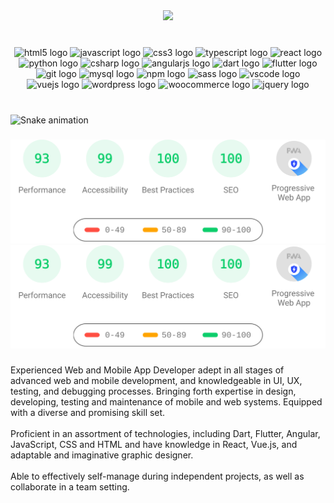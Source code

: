<div align="center">
  <img height="285" src="https://giffiles.alphacoders.com/105/105296.gif"  />
</div>

###

<br clear="both">

<div align="center">
  <img src="https://cdn.jsdelivr.net/gh/devicons/devicon/icons/html5/html5-original.svg" height="33" width="45" alt="html5 logo"  />
  <img src="https://cdn.jsdelivr.net/gh/devicons/devicon/icons/javascript/javascript-original.svg" height="33" width="45" alt="javascript logo"  />
  <img src="https://cdn.jsdelivr.net/gh/devicons/devicon/icons/css3/css3-original.svg" height="33" width="45" alt="css3 logo"  />
  <img src="https://cdn.jsdelivr.net/gh/devicons/devicon/icons/typescript/typescript-plain.svg" height="33" width="45" alt="typescript logo"  />
  <img src="https://cdn.jsdelivr.net/gh/devicons/devicon/icons/react/react-original.svg" height="33" width="45" alt="react logo"  />
  <img src="https://cdn.jsdelivr.net/gh/devicons/devicon/icons/python/python-original.svg" height="33" width="45" alt="python logo"  />
  <img src="https://cdn.jsdelivr.net/gh/devicons/devicon/icons/csharp/csharp-original.svg" height="33" width="45" alt="csharp logo"  />
  <img src="https://cdn.jsdelivr.net/gh/devicons/devicon/icons/angularjs/angularjs-original.svg" height="33" width="45" alt="angularjs logo"  />
  <img src="https://cdn.jsdelivr.net/gh/devicons/devicon/icons/dart/dart-original.svg" height="33" width="45" alt="dart logo"  />
  <img src="https://cdn.jsdelivr.net/gh/devicons/devicon/icons/flutter/flutter-original.svg" height="33" width="45" alt="flutter logo"  />
  <img src="https://cdn.jsdelivr.net/gh/devicons/devicon/icons/git/git-original.svg" height="33" width="45" alt="git logo"  />
  <img src="https://cdn.jsdelivr.net/gh/devicons/devicon/icons/mysql/mysql-original.svg" height="33" width="45" alt="mysql logo"  />
  <img src="https://cdn.jsdelivr.net/gh/devicons/devicon/icons/npm/npm-original-wordmark.svg" height="33" width="45" alt="npm logo"  />
  <img src="https://cdn.jsdelivr.net/gh/devicons/devicon/icons/sass/sass-original.svg" height="33" width="45" alt="sass logo"  />
  <img src="https://cdn.jsdelivr.net/gh/devicons/devicon/icons/vscode/vscode-original.svg" height="33" width="45" alt="vscode logo"  />
  <img src="https://cdn.jsdelivr.net/gh/devicons/devicon/icons/vuejs/vuejs-original.svg" height="33" width="45" alt="vuejs logo"  />
  <img src="https://cdn.jsdelivr.net/gh/devicons/devicon/icons/wordpress/wordpress-original.svg" height="33" width="45" alt="wordpress logo"  />
  <img src="https://cdn.jsdelivr.net/gh/devicons/devicon/icons/woocommerce/woocommerce-original.svg" height="33" width="45" alt="woocommerce logo"  />
  <img src="https://cdn.jsdelivr.net/gh/devicons/devicon/icons/jquery/jquery-original.svg" height="33" width="45" alt="jquery logo"  />
</div>

###

<br clear="both">

<img src="https://profile-readme-generator.com/assets/snake.svg" alt="Snake animation" />

###
![Alt text](./_i_.svg)
<img src="./_i_.svg">

###

<p align="left">Experienced Web and Mobile App Developer adept in all stages of advanced web and mobile development, and knowledgeable in UI, UX, testing, and debugging processes. Bringing forth expertise in design, developing, testing and maintenance of mobile and web systems. Equipped with a diverse and promising skill set.<br><br>Proficient in an assortment of technologies, including Dart, Flutter, Angular, JavaScript, CSS and HTML and have knowledge in React, Vue.js, and adaptable and imaginative graphic designer.<br><br>Able to effectively self-manage during independent projects, as well as collaborate in a team setting.</p>

###
